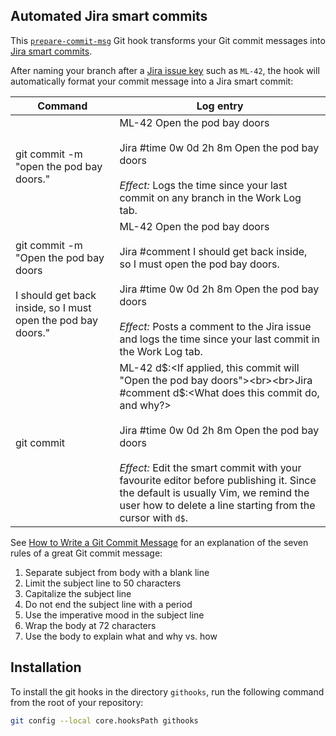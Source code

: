 ## Automated Jira smart commits

This [`prepare-commit-msg`](https://git-scm.com/docs/githooks#_prepare_commit_msg) Git hook transforms your Git commit messages into [Jira smart commits](https://confluence.atlassian.com/fisheye/using-smart-commits-960155400.html).

After naming your branch after a [Jira issue key](https://confluence.atlassian.com/adminjiraserver073/changing-the-project-key-format-861253229.html) such as `ML-42`, the hook will automatically format your commit message into a Jira smart commit:

| Command | Log entry |
| ------- | --------- |
| git commit -m "open the pod bay doors." | ML-42 Open the pod bay doors<br><br>Jira #time 0w 0d 2h 8m Open the pod bay doors<br><br>_Effect:_ Logs the time since your last commit on any branch in the Work Log tab. |
| git commit -m "Open the pod bay doors<br><br>I should get back inside, so I must open the pod bay doors." | ML-42 Open the pod bay doors<br><br>Jira #comment I should get back inside, so I must open the pod bay doors.<br><br>Jira #time 0w 0d 2h 8m Open the pod bay doors<br><br>_Effect:_ Posts a comment to the Jira issue and logs the time since your last commit in the Work Log tab. |
| git commit | ML-42 d$:<If applied, this commit will "Open the pod bay doors"><br><br>Jira #comment d$:<What does this commit do, and why?><br><br>Jira #time 0w 0d 2h 8m Open the pod bay doors<br><br>_Effect:_ Edit the smart commit with your favourite editor before publishing it. Since the default is usually Vim, we remind the user how to delete a line starting from the cursor with `d$`. |

See [How to Write a Git Commit Message](https://chris.beams.io/posts/git-commit/) for an explanation of the seven rules of a great Git commit message:

1. Separate subject from body with a blank line
2. Limit the subject line to 50 characters
3. Capitalize the subject line
4. Do not end the subject line with a period
5. Use the imperative mood in the subject line
6. Wrap the body at 72 characters
7. Use the body to explain what and why vs. how

## Installation

To install the git hooks in the directory `githooks`, run the following command from the root of your repository:
```bash
git config --local core.hooksPath githooks
```
